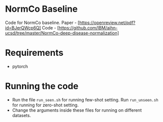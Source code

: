 # NormCo Baseline
Code for NormCo baseline. 
Paper - [https://openreview.net/pdf?id=BJerQWcp6Q]
Code - [https://github.com/IBM/aihn-ucsd/tree/master/NormCo-deep-disease-normalization]

# Requirements
- pytorch
 
# Running the code
 - Run the file `run_seen.sh` for running few-shot setting. Run `run_unseen.sh` for running for zero-shot setting. 
 - Change the arguments inside these files for running on different datasets.